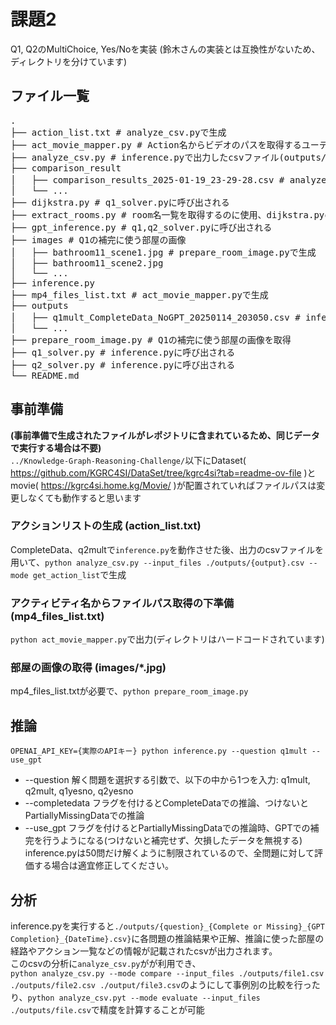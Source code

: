 # 課題2
Q1, Q2のMultiChoice, Yes/Noを実装 (鈴木さんの実装とは互換性がないため、ディレクトリを分けています)

## ファイル一覧
<pre>
.
├── action_list.txt # analyze_csv.pyで生成
├── act_movie_mapper.py # Action名からビデオのパスを取得するユーティリティ
├── analyze_csv.py # inference.pyで出力したcsvファイル(outputs/*.csv)から定量評価、事例別の比較を行うスクリプト
├── comparison_result
│   ├── comparison_results_2025-01-19_23-29-28.csv # analyze_csv.pyで生成
│   └── ...
├── dijkstra.py # q1_solver.pyに呼び出される
├── extract_rooms.py # room名一覧を取得するのに使用、dijkstra.pyのグラフ作成の参考に
├── gpt_inference.py # q1,q2_solver.pyに呼び出される
├── images # Q1の補完に使う部屋の画像
│   ├── bathroom11_scene1.jpg # prepare_room_image.pyで生成
│   ├── bathroom11_scene2.jpg
│   └── ...
├── inference.py
├── mp4_files_list.txt # act_movie_mapper.pyで生成
├── outputs
│   ├── q1mult_CompleteData_NoGPT_20250114_203050.csv # inference.pyで生成
│   └── ...
├── prepare_room_image.py # Q1の補完に使う部屋の画像を取得
├── q1_solver.py # inference.pyに呼び出される
├── q2_solver.py # inference.pyに呼び出される
└── README.md
</pre>
## 事前準備 
**(事前準備で生成されたファイルがレポジトリに含まれているため、同じデータで実行する場合は不要)**  
`../Knowledge-Graph-Reasoning-Challenge/`以下にDataset( https://github.com/KGRC4SI/DataSet/tree/kgrc4si?tab=readme-ov-file )とmovie( https://kgrc4si.home.kg/Movie/ )が配置されていればファイルパスは変更しなくても動作すると思います

### アクションリストの生成 (action_list.txt)
CompleteData、q2multで`inference.py`を動作させた後、出力のcsvファイルを用いて、`python analyze_csv.py --input_files ./outputs/{output}.csv --mode get_action_list`で生成

### アクティビティ名からファイルパス取得の下準備 (mp4_files_list.txt)
`python act_movie_mapper.py`で出力(ディレクトリはハードコードされています)

### 部屋の画像の取得 (images/*.jpg)
mp4_files_list.txtが必要で、`python prepare_room_image.py`

## 推論
`OPENAI_API_KEY={実際のAPIキー} python inference.py --question q1mult --use_gpt`    
- --question 解く問題を選択する引数で、以下の中から1つを入力: q1mult, q2mult, q1yesno, q2yesno
- --completedata フラグを付けるとCompleteDataでの推論、つけないとPartiallyMissingDataでの推論
- --use_gpt フラグを付けるとPartiallyMissingDataでの推論時、GPTでの補完を行うようになる(つけないと補完せず、欠損したデータを無視する)
inference.pyは50問だけ解くように制限されているので、全問題に対して評価する場合は適宜修正してください。

## 分析
inference.pyを実行すると`./outputs/{question}_{Complete or Missing}_{GPT Completion}_{DateTime}.csv}`に各問題の推論結果や正解、推論に使った部屋の経路やアクション一覧などの情報が記載されたcsvが出力されます。  
このcsvの分析に`analyze_csv.py`がが利用でき、  
`python analyze_csv.py --mode compare --input_files ./outputs/file1.csv ./outputs/file2.csv ./output/file3.csv`のようにして事例別の比較を行ったり、`python analyze_csv.pyt --mode evaluate --input_files ./outputs/file.csv`で精度を計算することが可能  
